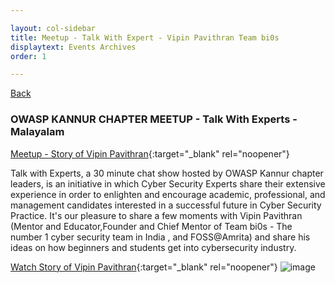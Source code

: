 ```yaml
---

layout: col-sidebar
title: Meetup - Talk With Expert - Vipin Pavithran Team bi0s
displaytext: Events Archives
order: 1

---
```


[Back ](../index#div-events)

### OWASP KANNUR CHAPTER MEETUP - Talk With Experts - Malayalam
[Meetup - Story of Vipin Pavithran](https://www.meetup.com/owasp-kannur/events/286919825/){:target="_blank" rel="noopener"}


Talk with Experts, a 30 minute chat show hosted by OWASP Kannur chapter leaders, is an initiative in which Cyber Security Experts share their extensive experience in order to enlighten and encourage academic, professional, and management candidates interested in a successful future in Cyber Security Practice.
It's our pleasure to share a few moments with Vipin Pavithran (Mentor and Educator,Founder and Chief Mentor of Team bi0s - The number 1 cyber security team in India , and FOSS@Amrita) and share his ideas on how beginners and students get into cybersecurity industry.


[Watch Story of Vipin Pavithran](https://youtu.be/J8rSlndunZU){:target="_blank" rel="noopener"}
![image](https://secure.meetupstatic.com/photos/event/9/6/8/6/highres_505238534.jpeg)


